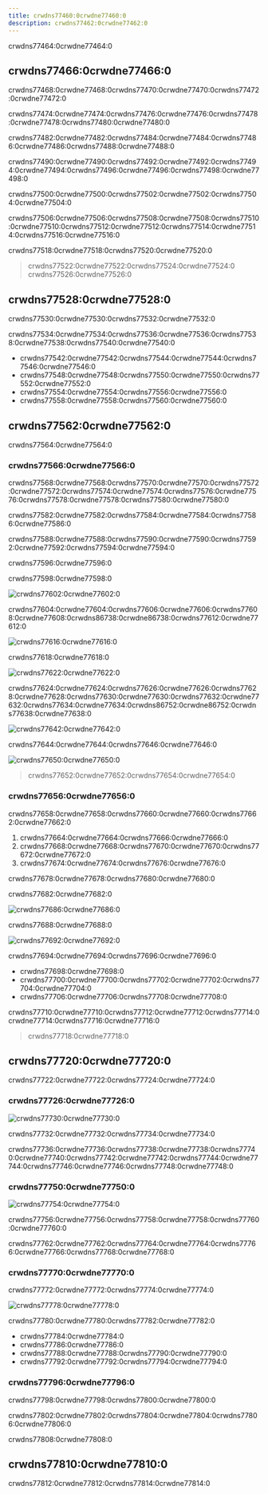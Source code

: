 ```yaml
---
title: crwdns77460:0crwdne77460:0
description: crwdns77462:0crwdne77462:0
---
```


crwdns77464:0crwdne77464:0

<!-- more -->

## crwdns77466:0crwdne77466:0

crwdns77468:0crwdne77468:0crwdns77470:0crwdne77470:0crwdns77472:0crwdne77472:0

crwdns77474:0crwdne77474:0crwdns77476:0crwdne77476:0crwdns77478:0crwdne77478:0crwdns77480:0crwdne77480:0

crwdns77482:0crwdne77482:0crwdns77484:0crwdne77484:0crwdns77486:0crwdne77486:0crwdns77488:0crwdne77488:0

crwdns77490:0crwdne77490:0crwdns77492:0crwdne77492:0crwdns77494:0crwdne77494:0crwdns77496:0crwdne77496:0crwdns77498:0crwdne77498:0

crwdns77500:0crwdne77500:0crwdns77502:0crwdne77502:0crwdns77504:0crwdne77504:0

crwdns77506:0crwdne77506:0crwdns77508:0crwdne77508:0crwdns77510:0crwdne77510:0crwdns77512:0crwdne77512:0crwdns77514:0crwdne77514:0crwdns77516:0crwdne77516:0

crwdns77518:0crwdne77518:0crwdns77520:0crwdne77520:0

> crwdns77522:0crwdne77522:0crwdns77524:0crwdne77524:0 crwdns77526:0crwdne77526:0

## crwdns77528:0crwdne77528:0

crwdns77530:0crwdne77530:0crwdns77532:0crwdne77532:0

crwdns77534:0crwdne77534:0crwdns77536:0crwdne77536:0crwdns77538:0crwdne77538:0crwdns77540:0crwdne77540:0

- crwdns77542:0crwdne77542:0crwdns77544:0crwdne77544:0crwdns77546:0crwdne77546:0
- crwdns77548:0crwdne77548:0crwdns77550:0crwdne77550:0crwdns77552:0crwdne77552:0
- crwdns77554:0crwdne77554:0crwdns77556:0crwdne77556:0
- crwdns77558:0crwdne77558:0crwdns77560:0crwdne77560:0

## crwdns77562:0crwdne77562:0

crwdns77564:0crwdne77564:0

### crwdns77566:0crwdne77566:0

crwdns77568:0crwdne77568:0crwdns77570:0crwdne77570:0crwdns77572:0crwdne77572:0crwdns77574:0crwdne77574:0crwdns77576:0crwdne77576:0crwdns77578:0crwdne77578:0crwdns77580:0crwdne77580:0

crwdns77582:0crwdne77582:0crwdns77584:0crwdne77584:0crwdns77586:0crwdne77586:0

crwdns77588:0crwdne77588:0crwdns77590:0crwdne77590:0crwdns77592:0crwdne77592:0crwdns77594:0crwdne77594:0

crwdns77596:0crwdne77596:0

crwdns77598:0crwdne77598:0

![crwdns77602:0crwdne77602:0](crwdns77600:0crwdne77600:0)

crwdns77604:0crwdne77604:0crwdns77606:0crwdne77606:0crwdns77608:0crwdne77608:0crwdns86738:0crwdne86738:0crwdns77612:0crwdne77612:0

![crwdns77616:0crwdne77616:0](crwdns77614:0crwdne77614:0)

crwdns77618:0crwdne77618:0

![crwdns77622:0crwdne77622:0](crwdns77620:0crwdne77620:0)

crwdns77624:0crwdne77624:0crwdns77626:0crwdne77626:0crwdns77628:0crwdne77628:0crwdns77630:0crwdne77630:0crwdns77632:0crwdne77632:0crwdns77634:0crwdne77634:0crwdns86752:0crwdne86752:0crwdns77638:0crwdne77638:0

![crwdns77642:0crwdne77642:0](crwdns77640:0crwdne77640:0)

crwdns77644:0crwdne77644:0crwdns77646:0crwdne77646:0

![crwdns77650:0crwdne77650:0](crwdns77648:0crwdne77648:0)

> crwdns77652:0crwdne77652:0crwdns77654:0crwdne77654:0

### crwdns77656:0crwdne77656:0

crwdns77658:0crwdne77658:0crwdns77660:0crwdne77660:0crwdns77662:0crwdne77662:0

1. crwdns77664:0crwdne77664:0crwdns77666:0crwdne77666:0
2. crwdns77668:0crwdne77668:0crwdns77670:0crwdne77670:0crwdns77672:0crwdne77672:0
3. crwdns77674:0crwdne77674:0crwdns77676:0crwdne77676:0

crwdns77678:0crwdne77678:0crwdns77680:0crwdne77680:0

crwdns77682:0crwdne77682:0

![crwdns77686:0crwdne77686:0](crwdns77684:0crwdne77684:0)

crwdns77688:0crwdne77688:0

![crwdns77692:0crwdne77692:0](crwdns77690:0crwdne77690:0)

crwdns77694:0crwdne77694:0crwdns77696:0crwdne77696:0

- crwdns77698:0crwdne77698:0
- crwdns77700:0crwdne77700:0crwdns77702:0crwdne77702:0crwdns77704:0crwdne77704:0
- crwdns77706:0crwdne77706:0crwdns77708:0crwdne77708:0

crwdns77710:0crwdne77710:0crwdns77712:0crwdne77712:0crwdns77714:0crwdne77714:0crwdns77716:0crwdne77716:0

> crwdns77718:0crwdne77718:0

## crwdns77720:0crwdne77720:0

crwdns77722:0crwdne77722:0crwdns77724:0crwdne77724:0

### crwdns77726:0crwdne77726:0

![crwdns77730:0crwdne77730:0](crwdns77728:0crwdne77728:0)

crwdns77732:0crwdne77732:0crwdns77734:0crwdne77734:0

crwdns77736:0crwdne77736:0crwdns77738:0crwdne77738:0crwdns77740:0crwdne77740:0crwdns77742:0crwdne77742:0crwdns77744:0crwdne77744:0crwdns77746:0crwdne77746:0crwdns77748:0crwdne77748:0

### crwdns77750:0crwdne77750:0

![crwdns77754:0crwdne77754:0](crwdns77752:0crwdne77752:0)

crwdns77756:0crwdne77756:0crwdns77758:0crwdne77758:0crwdns77760:0crwdne77760:0

crwdns77762:0crwdne77762:0crwdns77764:0crwdne77764:0crwdns77766:0crwdne77766:0crwdns77768:0crwdne77768:0

### crwdns77770:0crwdne77770:0

crwdns77772:0crwdne77772:0crwdns77774:0crwdne77774:0

![crwdns77778:0crwdne77778:0](crwdns77776:0crwdne77776:0)

crwdns77780:0crwdne77780:0crwdns77782:0crwdne77782:0

- crwdns77784:0crwdne77784:0
- crwdns77786:0crwdne77786:0
- crwdns77788:0crwdne77788:0crwdns77790:0crwdne77790:0
- crwdns77792:0crwdne77792:0crwdns77794:0crwdne77794:0

### crwdns77796:0crwdne77796:0

crwdns77798:0crwdne77798:0crwdns77800:0crwdne77800:0

crwdns77802:0crwdne77802:0crwdns77804:0crwdne77804:0crwdns77806:0crwdne77806:0

crwdns77808:0crwdne77808:0

## crwdns77810:0crwdne77810:0

crwdns77812:0crwdne77812:0crwdns77814:0crwdne77814:0
